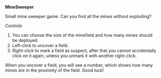 **MineSweeper**

Small mine sweeper game. Can you find all the mines without exploding?

*Controls*
1. You can choose the size of the minefield and how many mines should be deployed.
2. Left-click to uncover a field.
3. Right-click to mark a field as suspect, after that you cannot accidentally click on it again, unless you unmark it with another right-click.

When you uncover a field, you will see a number, which shows how many mines are in the proximity of the field.
Good luck!
